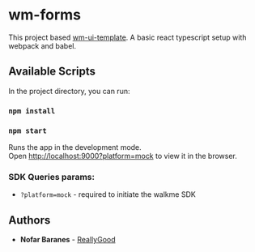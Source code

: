 # wm-forms

This project based [wm-ui-template](https://github.com/WalkMe/wm-ui-template).
A basic react typescript setup with webpack and babel.

## Available Scripts

In the project directory, you can run:

### `npm install`

### `npm start`

Runs the app in the development mode.<br>
Open [http://localhost:9000?platform=mock](http://localhost:9000?platform=mock) to view it in the browser.

### SDK Queries params:

- `?platform=mock` - required to initiate the walkme SDK

## Authors

- **Nofar Baranes** - [ReallyGood](https://github.com/reallygood)
